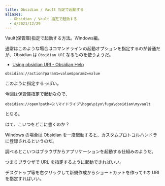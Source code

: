 ```yaml
---
title: Obsidian / Vault 指定で起動する
aliases:
  - Obsidian / Vault 指定で起動する
  - d/2021/12/29
---
```


Vault(保管庫)指定で起動する方法。Windows編。

通常はこのような場合はコマンドラインの起動オプションを指定するのが普通だが、Obsidian は `Obsidian URI` なるものを使うようだ。

- [Using obsidian URI \- Obsidian Help](https://help.obsidian.md/Advanced+topics/Using+obsidian+URI)


```
obsidian://action?param1=value&param2=value
```

このように指定するっぽい。

今回は保管庫指定で起動なので、

```
obsidian://open?path=G:\マイドライブ\hoge\piyo\fuga\obsidian\myvault
```

となる。

はて、こいつをどこに書くのか？

Windows の場合は Obsidian を一度起動すると、カスタムプロトコルハンドラに登録されるというのだ。

調べるとこいつはブラウザからアプリケーションを起動する仕組みのようだ。

つまりブラウザで URL を指定するように起動できればいい。

デスクトップ等を右クリックして新規作成からショートカットを作って↑の URI を指定すればいい。



